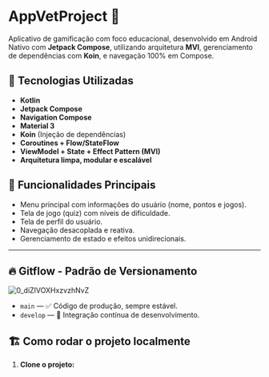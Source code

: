 # AppVetProject 🐾

Aplicativo de gamificação com foco educacional, desenvolvido em Android Nativo com **Jetpack Compose**, utilizando arquitetura **MVI**, gerenciamento de dependências com **Koin**, e navegação 100% em Compose.

## 📱 Tecnologias Utilizadas

- **Kotlin**
- **Jetpack Compose**
- **Navigation Compose**
- **Material 3**
- **Koin** (Injeção de dependências)
- **Coroutines + Flow/StateFlow**
- **ViewModel + State + Effect Pattern (MVI)**
- **Arquitetura limpa, modular e escalável**

## 🚀 Funcionalidades Principais

- Menu principal com informações do usuário (nome, pontos e jogos).
- Tela de jogo (quiz) com níveis de dificuldade.
- Tela de perfil do usuário.
- Navegação desacoplada e reativa.
- Gerenciamento de estado e efeitos unidirecionais.

---

## 🔥 Gitflow - Padrão de Versionamento

![0_diZIVOXHxzvzhNvZ](https://github.com/user-attachments/assets/ec5ab80e-f427-4d93-b9d4-b34dfb694972)

- `main` — ✅ Código de produção, sempre estável.
- `develop` — 🔧 Integração contínua de desenvolvimento.

## 🏗️ Como rodar o projeto localmente

1. **Clone o projeto:**

